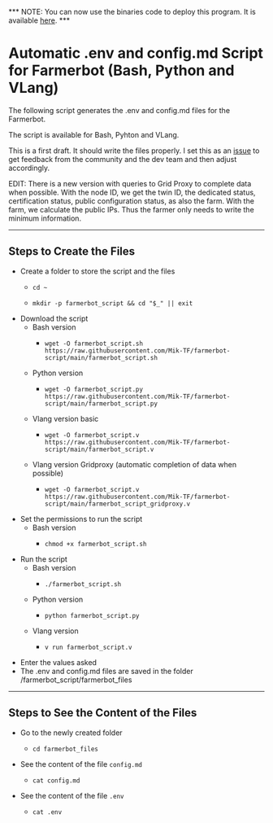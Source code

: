 *** NOTE: You can now use the binaries code to deploy this program. It is available [here](https://github.com/Mik-TF/farmerbot-script/blob/main/fbot_README.md). ***

# Automatic .env and config.md Script for Farmerbot (Bash, Python and VLang)

The following script generates the .env and config.md files for the Farmerbot.

The script is available for Bash, Pyhton and VLang.

This is a first draft. It should write the files properly. I set this as an [issue](https://github.com/threefoldtech/farmerbot/issues/33) to get feedback from the community and the dev team and then adjust accordingly.

EDIT: There is a new version with queries to Grid Proxy to complete data when possible. With the node ID, we get the twin ID, the dedicated status, certification status, public configuration status, as also the farm. With the farm, we calculate the public IPs. Thus the farmer only needs to write the minimum information.

***

## Steps to Create the Files

* Create a folder to store the script and the files
  * ```
    cd ~
    ```
  * ```
    mkdir -p farmerbot_script && cd "$_" || exit
    ```
* Download the script
  * Bash version
    * ```
      wget -O farmerbot_script.sh https://raw.githubusercontent.com/Mik-TF/farmerbot-script/main/farmerbot_script.sh
      ```
  * Python version
    * ```
      wget -O farmerbot_script.py https://raw.githubusercontent.com/Mik-TF/farmerbot-script/main/farmerbot_script.py
      ```
  * Vlang version basic
    * ```
      wget -O farmerbot_script.v https://raw.githubusercontent.com/Mik-TF/farmerbot-script/main/farmerbot_script.v
      ```
  * Vlang version Gridproxy (automatic completion of data when possible)
    * ```
      wget -O farmerbot_script.v https://raw.githubusercontent.com/Mik-TF/farmerbot-script/main/farmerbot_script_gridproxy.v
      ```
* Set the permissions to run the script
  * Bash version
    * ```
      chmod +x farmerbot_script.sh
      ```
* Run the script
  * Bash version
    * ```
      ./farmerbot_script.sh
      ```
  * Python version
    * ```
      python farmerbot_script.py
      ```
  * Vlang version
    * ```
      v run farmerbot_script.v
      ```
* Enter the values asked
* The .env and config.md files are saved in the folder /farmerbot_script/farmerbot_files

***

## Steps to See the Content of the Files

* Go to the newly created folder
  * ```
    cd farmerbot_files
    ```
* See the content of the file `config.md`
  * ```
    cat config.md
    ```
* See the content of the file `.env`
  * ```
    cat .env
    ```
